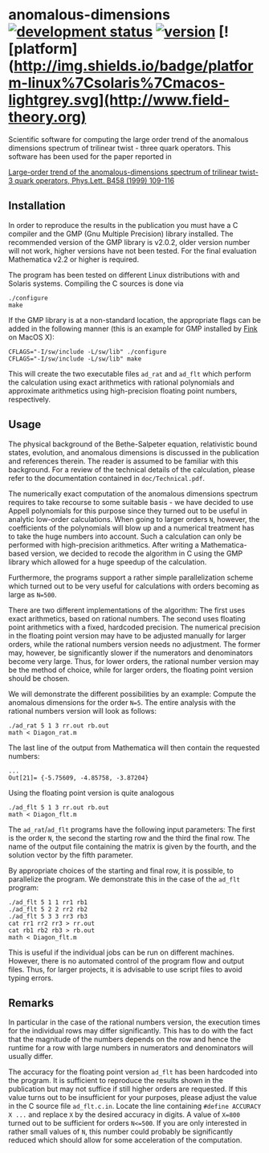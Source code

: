 anomalous-dimensions [![development status](http://img.shields.io/badge/status-final--release-green.svg)](http://www.sciencedirect.com/science/article/pii/S0370269399005523) [![version](http://img.shields.io/badge/version-8.0-lightgrey.svg)](http://www.field-theory.org) [![platform](http://img.shields.io/badge/platform-linux%7Csolaris%7Cmacos-lightgrey.svg](http://www.field-theory.org)
====================

Scientific software for computing the large order trend of the anomalous dimensions spectrum of trilinear twist - three quark operators. This software has been used for the paper reported in

[Large-order trend of the anomalous-dimensions spectrum of trilinear twist-3 quark operators, Phys.Lett. B458 (1999) 109-116](http://www.sciencedirect.com/science/article/pii/S0370269399005523)

Installation
------------

In order to reproduce the results in the publication you must have a C compiler and the GMP (Gnu Multiple Precision) library installed. The recommended version of the GMP library is v2.0.2, older version number will not work, higher versions have not been tested. For the final evaluation Mathematica v2.2 or higher is required.

The program has been tested on different Linux distributions with and Solaris systems. Compiling the C sources is done via

    ./configure
    make

If the GMP library is at a non-standard location, the appropriate flags can be added in the following manner (this is an example for GMP installed by [Fink](http://finkproject.org) on MacOS X):

    CFLAGS="-I/sw/include -L/sw/lib" ./configure
    CFLAGS="-I/sw/include -L/sw/lib" make

This will create the two executable files `ad_rat` and `ad_flt` which perform the calculation using exact arithmetics with rational polynomials and approximate arithmetics using high-precision floating point numbers, respectively.

Usage
-----

The physical background of the Bethe-Salpeter equation, relativistic bound states, evolution, and anomalous dimensions is discussed in the publication and references therein. The reader is assumed to be familiar with this background. For a review of the technical details of the calculation, please refer to the documentation contained in `doc/Technical.pdf`.

The numerically exact computation of the anomalous dimensions spectrum requires to take recourse to some suitable basis - we have decided to use Appell polynomials for this purpose since they turned out to be useful in analytic low-order calculations. When going to larger orders `N`, however, the coefficients of the polynomials will blow up and a numerical treatment has to take the huge numbers into account. Such a calculation can only be performed with high-precision arithmetics. After writing a Mathematica-based version, we decided to recode the algorithm in C using the GMP library which allowed for a huge speedup of the calculation.

Furthermore, the programs support a rather simple parallelization scheme which turned out to be very useful for calculations with orders becoming as large as `N=500`.

There are two different implementations of the algorithm: The first uses exact arithmetics, based on rational numbers. The second uses floating point arithmetics with a fixed, hardcoded precision. The numerical precision in the floating point version may have to be adjusted manually for larger orders, while the rational numbers version needs no adjustment. The former may, however, be significantly slower if the numerators and denominators become very large. Thus, for lower orders, the rational number version may be the method of choice, while for larger orders, the floating point version should be chosen.

We will demonstrate the different possibilities by an example: Compute the anomalous dimensions for the order `N=5`. The entire analysis with the rational numbers version will look as follows:

    ./ad_rat 5 1 3 rr.out rb.out
    math < Diagon_rat.m

The last line of the output from Mathematica will then contain the requested numbers:

    ...
    Out[21]= {-5.75609, -4.85758, -3.87204}

Using the floating point version is quite analogous

    ./ad_flt 5 1 3 rr.out rb.out
    math < Diagon_flt.m

The `ad_rat`/`ad_flt` programs have the following input parameters: The first is the order `N`, the second the starting row and the third the final row. The name of the output file containing the matrix is given by the fourth, and the solution vector by the fifth parameter.

By appropriate choices of the starting and final row, it is possible, to parallelize the program. We demonstrate this in the case of the `ad_flt` program:

    ./ad_flt 5 1 1 rr1 rb1
    ./ad_flt 5 2 2 rr2 rb2
    ./ad_flt 5 3 3 rr3 rb3
    cat rr1 rr2 rr3 > rr.out
    cat rb1 rb2 rb3 > rb.out
    math < Diagon_flt.m

This is useful if the individual jobs can be run on different machines. However, there is no automated control of the program flow and output files. Thus, for larger projects, it is advisable to use script files to avoid typing errors.

Remarks
-------

In particular in the case of the rational numbers version, the execution times for the individual rows may differ significantly. This has to do with the fact that the magnitude of the numbers depends on the row and hence the runtime for a row with large numbers in numerators and denominators will usually differ.

The accuracy for the floating point version `ad_flt` has been hardcoded into the program. It is sufficient to reproduce the results shown in the publication but may not suffice if still higher orders are requested. If this value turns out to be insufficient for your purposes, please adjust the value in the C source file `ad_flt.c.in`. Locate the line containing `#define ACCURACY X ...` and replace `X` by the desired accuracy in digits. A value of `X=800` turned out to be sufficient for orders `N<=500`. If you are only interested in rather small values of `N`, this number could probably be significantly reduced which should allow for some acceleration of the computation.

